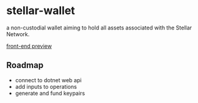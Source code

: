 # stellar-wallet

a non-custodial wallet aiming to hold all assets associated with the Stellar Network.

[front-end preview](./preview/stellar-gif.gif)

## Roadmap

- connect to dotnet web api
- add inputs to operations
- generate and fund keypairs
